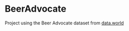 # BeerAdvocate
Project using the Beer Advocate dataset from [data.world](https://data.world/socialmediadata/beeradvocate)
